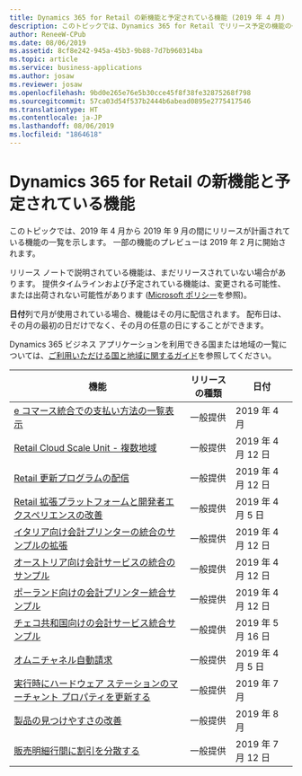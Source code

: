 ```yaml
---
title: Dynamics 365 for Retail の新機能と予定されている機能 (2019 年 4 月)
description: このトピックでは、Dynamics 365 for Retail でリリース予定の機能の一覧を示します。
author: ReneeW-CPub
ms.date: 08/06/2019
ms.assetid: 8cf8e242-945a-45b3-9b88-7d7b960314ba
ms.topic: article
ms.service: business-applications
ms.author: josaw
ms.reviewer: josaw
ms.openlocfilehash: 9bd0e265e76e5b30cce45f8f38fe32875268f798
ms.sourcegitcommit: 57ca03d54f537b2444b6abead0895e2775417546
ms.translationtype: HT
ms.contentlocale: ja-JP
ms.lasthandoff: 08/06/2019
ms.locfileid: "1864618"
---
```

#  <a name="whats-new-and-planned-for-dynamics-365-for-retail"></a>Dynamics 365 for Retail の新機能と予定されている機能

このトピックでは、2019 年 4 月から 2019 年 9 月の間にリリースが計画されている機能の一覧を示します。 一部の機能のプレビューは 2019 年 2 月に開始されます。 

リリース ノートで説明されている機能は、まだリリースされていない場合があります。 提供タイムラインおよび予定されている機能は、変更される可能性、または出荷されない可能性があります ([Microsoft ポリシー](https://go.microsoft.com/fwlink/p/?linkid=2007332)を参照)。

**日付**列で月が使用されている場合、機能はその月に配信されます。 配布日は、その月の最初の日だけでなく、その月の任意の日にすることができます。

Dynamics 365 ビジネス アプリケーションを利用できる国または地域の一覧については、[ご利用いただける国と地域に関するガイド](https://aka.ms/dynamics_365_international_availability_deck)を参照してください。



| 機能                                                                                | リリースの種類         | 日付            |
|----------------------------------------------------------------------------------------|----------------------|-----------------------------------------------|
| [e コマース統合での支払い方法の一覧表示](ListPI_RN.md)                        | 一般提供 | 2019 年 4 月             |
| [Retail Cloud Scale Unit - 複数地域](retail-cloud-scale-unit-multi-region.md)                        | 一般提供 | 2019 年 4 月 12 日             |
| [Retail 更新プログラムの配信](retail-broadcast-updates.md)                                          | 一般提供 | 2019 年 4 月 12 日             |
| [Retail 拡張プラットフォームと開発者エクスペリエンスの改善](retail-extension-platform-developer-experience-enhancement.md)  | 一般提供 | 2019 年 4 月 5 日             | 
| [イタリア向け会計プリンターの統合のサンプルの拡張](fiscal-printer-integration-sample-italy-2.md)           | 一般提供 | 2019 年 4 月 12 日                                    |
| [オーストリア向け会計サービスの統合のサンプル](fiscal-service-integration-sample-austria.md)           | 一般提供 | 2019 年 4 月 12 日                                    |
| [ポーランド向けの会計プリンター統合サンプル](fiscal-printer-integration-sample-poland.md)           | 一般提供 | 2019 年 4 月 12 日                                    |
| [チェコ共和国向けの会計サービス統合サンプル](fiscal-service-integration-sample-czech-republic.md) | 一般提供 | 2019 年 5 月 16 日                                      |
|[オムニチャネル自動請求](omni-channel-auto-charges.md)  |一般提供  | 2019 年 4 月 5 日 |
| [実行時にハードウェア ステーションのマーチャント プロパティを更新する](HWSMerchUpdate.md)                        | 一般提供 | 2019 年 7 月             |
| [製品の見つけやすさの改善](product-discoverability-enhancements.md)                 | 一般提供 | 2019 年 8 月                                      |
| [販売明細行間に割引を分散する](distribute-discount.md)                 | 一般提供 | 2019 年 7 月 12 日                            |




